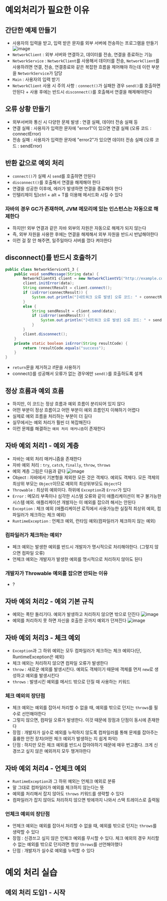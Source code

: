 # 예외처리가 필요한 이유

## 간단한 예제 만들기
- 사용자의 입력을 받고, 입력 받은 문자를 외부 서버에 전송하는 프로그램을 만들기
![image](https://github.com/ngngs/TIL/assets/47618270/06af1b06-58b4-4ce6-b34c-7dafbdd507b0)
- `NetworkClient` : 외부 서버와 연결하고, 데이터를 전송, 연결을 종료하는 기능
- `NetworkService` : `NetworkClient`를 사용해서 데이터를 전송, `NetworkClient`를 사용하려면 연결, 전송, 연결종료와 같은 복잡한 흐름을 제어해야 하는데 이런 부분을 `NetworkService`가 담당
- `Main` : 사용자의 입력 받기
- `NetworkClient` 사용 시 주의 사항 : `connect()`가 실패한 경우 `send()`를 호출하면 안된다 + 사용 후에는 반드시 `disconnect()`를 호출해서 연결을 해제해야한다

## 오류 상황 만들기
- 외부서버와 통신 시 다양한 문제 발생 : 연결 실패, 데이터 전송 실패 등
- 연결 실패 : 사용자가 입력한 문자에 "error1"이 있으면 연결 실패 (오류 코드 : connectError)
- 전송 실패 : 사용자가 입력한 문자에 "error2"가 있으면 데이터 전송 실패 (오류 코드 : sendError)

## 반환 값으로 예외 처리
- `connect()`가 실패 시 `send`를 호출하면 안된다
- `disconnect()`를 호출해서 연결을 해제해야 한다
- 연결을 성공한 이후에, 에러가 발생하면 연결을 종료해야 한다
- 인텔리제이 팁)ctrl + alt + T를 이용해 메서드화 시킬 수 있다

### 자바의 경우 GC가 존재하며, JVM 메모리에 있는 인스턴스는 자동으로 해제한다
- 하지만! 외부 연결과 같은 자바 외부의 자원은 자동으로 해제가 되지 않는다
- 즉, 외부 자원을 사용한 후에는 연결을 해제해서 외부 자원을 반드시 반납해야한다
- 이런 걸 잘 안 해주면, 일주일마다 서버를 껐다 켜야한다

## disconnect()를 반드시 호출하기
```java
public class NetworkServiceV1_3 {
    public void sendMessage(String data) {
        NetworkClientV1 client = new NetworkClientV1("http://example.com");
        client.initError(data);
        String connectResult = client.connect();
        if (isError(connectResult)) {
            System.out.println("[네트워크 오류 발생] 오류 코드: " + connectResult);
        }
        else {
            String sendResult = client.send(data);
            if (isError(sendResult)) {
                System.out.println("[네트워크 오류 발생] 오류 코드: " + sendResult);
            }
        }
        client.disconnect();
    }
    private static boolean isError(String resultCode) {
        return !resultCode.equals("success");
    }
}
```
- `return`문을 제거하고 if문을 사용하기
- connect()를 성공해서 오류가 없는 경우에만 `send()`를 호출하도록 설계

## 정상 흐름과 예외 흐름
- 하지만, 이 코드는 정상 흐름과 예외 흐름이 분리되어 있지 않다
- 어떤 부분이 정상 흐름이고 어떤 부분이 예외 흐름인지 이해하기 어렵다
- 실제로 예외 흐름을 처리하는 부분이 더 길다
- 실무에서는 예외 처리가 훨씬 더 복잡해진다
- 이런 문제를 해결하는 `예외 처리 매커니즘`이 존재한다

## 자바 예외 처리1 - 예외 계층
- 자바는 예외 처리 매커니즘을 존재한다
- 자바 예외 처리 : `try`, `catch`, `finally`, `throw`, `throws`
- 예외 계층 그림은 다음과 같다
![image](https://github.com/ngngs/TIL/assets/47618270/55951935-af82-412b-92ff-9f46537b278d)
- Object : 자바에서 기본형을 제외한 모든 것은 객체다. 예외도 객체다. 모든 객체의 최상위 부모는 `Object`이므로 예외의 최상위부모도 `Object`다
- `Throwable` : 최상위 예외이다. 하위에 `Exception`과 `Error`가 있다
- `Error` : 메모리 부족이나 심각한 시스템 오류와 같이 애플리케이션이 복구 불가능한 시스템 예외. 애플리케이션 개발자는 이 예외를 잡으려 해서는 안된다
- `Exception` : 체크 예외 (애플리케이션 로직에서 사용가능한 실질적 최상위 예외, 컴파일러가 체크하는 체크 예외)
- `RuntimeException` : 언체크 예외, 런타임 예외(컴파일러가 체크하지 않는 예외)

### 컴파일러가 체크하는 예외?
- 페크 예외는 발생한 예외를 반드시 개발자가 명시적으로 처리해야한다. (그렇지 않으면 컴파일 오류)
- 언체크 예외는 개발자가 발생한 예외를 명시적으로 처리하지 않아도 된다

### 개발자가 Throwable 예외를 잡으면 안되는 이유
- ?

## 자바 예외 처리2 - 예외 기본 규칙
- 예외는 폭탄 돌리기다. 예외가 발생하고 처리하지 않으면 밖으로 던진다
![image](https://github.com/ngngs/TIL/assets/47618270/3d17f4b8-ef97-44e8-ab53-6e4932e58a8f)
- 예외를 처리하지 못 하면 자신을 호출한 곳까지 예외가 던져진다
![image](https://github.com/ngngs/TIL/assets/47618270/fd4d539f-bb33-4e74-a723-2e2348e87a2d)


## 자바 예외 처리3 - 체크 예외
- `Exception`과 그 하위 예외는 모두 컴파일러가 체크하는 체크 예외다(단, RuntimeException은 예외)
- 체크 예외는 처리하지 않으면 컴파일 오류가 발생한다
- `throw` : 새로운 예외를 발생시킨다. 예외도 객체이기 때문에 객체를 먼저 `new`로 생성하고 예외를 발생시킨다
- `throws` : 발생시킨 예외를 메서드 밖으로 던질 때 사용하는 키워드

### 체크 예외의 장단점
- 체크 예외는 예외를 잡아서 처리할 수 없을 때, 예외를 밖으로 던지는 `throws`를 필수로 선언해야한다
- 그렇지 않으면, 컴파일 오류가 발생한다. 이것 때문에 장점과 단점이 동시에 존재한다
- 장점 : 개발자가 실수로 예외를 누락하지 않도록 컴파일러를 통해 문제를 잡아주는 훌륭한 안전 장치(어떤 체크 예외가 발생하는 지 쉽게 파악)
- 단점 : 하지만 모든 체크 예외를 반드시 잡아야하기 때문에 매우 번고롭다. 크게 신경쓰고 싶지 않은 예외까지 모두 챙겨야한다

## 자바 예외 처리4 - 언체크 예외
- `RuntimeException`과 그 하위 예외는 언체크 예외로 분류
- 말 그대로 컴파일러가 예외를 체크하지 않는다는 뜻
- 예외를 처리해서 잡지 않아도 `throws` 키워드를 생략할 수 있다
- 컴파일러가 잡지 않아도 처리하지 않으면 밖에까지 나와서 스택 트레이스로 출력됨

### 언체크 예외의 장단점
- 언체크 예외는 예외를 잡아서 처리할 수 없을 때, 예외를 밖으로 던지는 `throws`를 생략할 수 있다
- 장점 : 신경쓰고 싶지 않은 언체크 예외를 무시할 수 있다. 체크 예외의 경우 처리할 수 없는 예외를 밖으로 던지려면 항상 `throws`를 선언해야했다
- 단점 : 개발자가 실수로 예외를 누락할 수 있다


# 예외 처리 실습

## 예외 처리 도입1 - 시작
